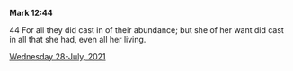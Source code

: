**Mark 12:44**

44 For all they did cast in of their abundance; but she of her want did cast in all that she had, even all her living. 

[Wednesday 28-July, 2021](https://t.me/s/daily_scripture)
